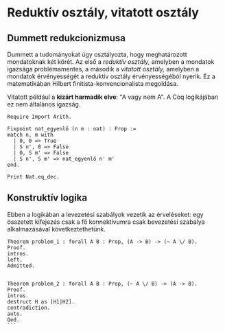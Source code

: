 # Reduktív osztály, vitatott osztály

## Dummett redukcionizmusa

Dummett a tudományokat úgy osztályozta, hogy meghatározott mondatoknak két körét. Az első a _reduktív osztály,_ amelyben a mondatok igazsága problémamentes, a második a _vitatott osztály,_ amelyben a mondatok érvényességét a reduktív osztály érvényességéból nyerik. Ez a matematikában Hilbert finitista-konvencionalista megoldása. 

Vitatott például a **kizárt harmadik elve**: "A vagy nem A". A Coq logikájában ez nem általános igazság.

````coq
Require Import Arith.

Fixpoint nat_egyenlő (n m : nat) : Prop :=
match n, m with 
  | 0, 0 => True
  | S n', 0 => False
  | 0, S m' => False
  | S n', S m' => nat_egyenlő n' m' 
end.

Print Nat.eq_dec.
````

## Konstruktív logika

Ebben a logikában a levezetési szabályok vezetik az érveléseket: egy összetett kifejezés csak a fő konnektívumra csak bevezetési szabálya alkalmazásával következtethetünk.

````coq
Theorem problem_1 : forall A B : Prop, (A -> B) -> (~ A \/ B).
Proof.
intros.
left.
Admitted.


Theorem problem_2 : forall A B : Prop, (~ A \/ B) -> (A -> B).
Proof.
intros.
destruct H as [H1|H2].
contradiction.
auto.
Qed.
```

